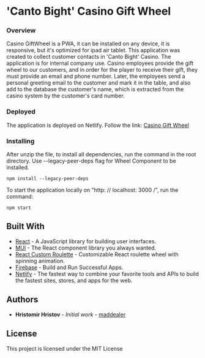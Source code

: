 # 'Canto Bight' Casino Gift Wheel

### Overview

Casino GiftWheel is a PWA, it can be installed on any device, it is responsive, but it's optimized for ipad air tablet.
This application was created to collect customer contacts in 'Canto Bight' Casino.
The application is for internal company use.
Casino employees provide the gift wheel to our customers, and in order for the player to receive their gift, they must provide an email and phone number.
Later, the employees send a personal greeting email to the customer and mark it in the table, and also add to the database the customer's name, which is extracted from the casino system by the customer's card number.

### Deployed

The application is deployed on Netlify.
Follow the link: [Casino Gift Wheel](https://react-course-gift-wheel.netlify.app/)

### Installing

Аfter unzip the file, to install all dependencies, run the command in the root directory. Use --legacy-peer-deps flag for Wheel Component to be installed.

```
npm install --legacy-peer-deps
```

To start the application locally on "http: // localhost: 3000 /", run the command:

```
npm start
```

## Built With

- [React](https://reactjs.org/) - A JavaScript library for building user interfaces.
- [MUI](https://mui.com/) - The React component library you always wanted.
- [React Custom Roulette](https://www.npmjs.com/package/react-custom-roulette) - Customizable React roulette wheel with spinning animation.
- [Firebase](https://firebase.google.com/) - Build and Run Successful Apps.
- [Netlify](https://www.netlify.com/) - The fastest way to combine your favorite tools and APIs to build the fastest sites, stores, and apps for the web.

## Authors

- **Hristomir Hristov** - _Initial work_ - [maddealer](https://github.com/maddealer)

## License

This project is licensed under the MIT License

